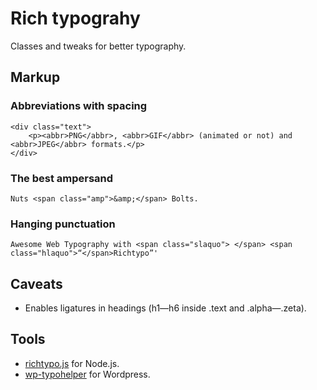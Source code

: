 # Rich typograhy

Classes and tweaks for better typography.


## Markup

### Abbreviations with spacing

	<div class="text">
		<p><abbr>PNG</abbr>, <abbr>GIF</abbr> (animated or not) and <abbr>JPEG</abbr> formats.</p>
	</div>

### The best ampersand

	Nuts <span class="amp">&amp;</span> Bolts.

### Hanging punctuation

	Awesome Web Typography with <span class="slaquo"> </span> <span class="hlaquo">“</span>Richtypo”'


## Caveats

* Enables ligatures in headings (h1—h6 inside .text and .alpha—.zeta).


## Tools

* [richtypo.js](https://github.com/sapegin/richtypo.js) for Node.js.
* [wp-typohelper](https://github.com/sapegin/wp-typohelper) for Wordpress.

